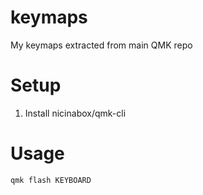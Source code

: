 # keymaps

My keymaps extracted from main QMK repo

# Setup

1. Install nicinabox/qmk-cli

# Usage

    qmk flash KEYBOARD
